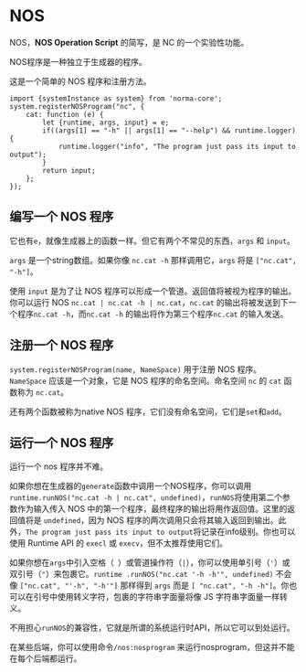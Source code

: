 # NOS

NOS，**NOS Operation Script** 的简写，是 NC 的一个实验性功能。

NOS程序是一种独立于生成器的程序。

这是一个简单的 NOS 程序和注册方法。

```JS
import {systemInstance as system} from 'norma-core';
system.registerNOSProgram("nc", {
	cat: function (e) {
	    let {runtime, args, input} = e;
	    if((args[1] == "-h" || args[1] == "--help") && runtime.logger) {
	    	runtime.logger("info", "The program just pass its input to output");
	    }
	    return input;
	};
});
```
## 编写一个 NOS 程序

它也有`e`，就像生成器上的函数一样。但它有两个不常见的东西，`args` 和 `input`。

`args` 是一个string数组。如果你像 `nc.cat -h` 那样调用它，`args` 将是 `["nc.cat", "-h"]`。

使用 `input` 是为了让 NOS 程序可以形成一个管道。返回值将被视为程序的输出。你可以运行 NOS `nc.cat | nc.cat -h | nc.cat`，`nc.cat` 的输出将被发送到下一个程序`nc.cat -h`，而`nc.cat -h` 的输出将作为第三个程序`nc.cat` 的输入发送。

## 注册一个 NOS 程序

`system.registerNOSProgram(name, NameSpace)` 用于注册 NOS 程序。 `NameSpace` 应该是一个对象，它是 NOS 程序的命名空间。命名空间 `nc` 的 `cat` 函数称为 `nc.cat`。

还有两个函数被称为native NOS 程序，它们没有命名空间，它们是`set`和`add`。

## 运行一个 NOS 程序

运行一个 nos 程序并不难。

如果你想在生成器的`generate`函数中调用一个NOS程序，你可以调用`runtime.runNOS("nc.cat -h | nc.cat", undefined)`，`runNOS`将使用第二个参数作为输入传入 NOS 中的第一个程序，最终程序的输出将用作返回值。这里的返回值将是 `undefined`，因为 NOS 程序的两次调用只会将其输入返回到输出。此外，`The program just pass its input to output`将记录在info级别。你也可以使用 Runtime API 的 `execl` 或 `execv`，但不太推荐使用它们。

如果你想在`args`中引入空格（` `）或管道操作符（`|`），你可以使用单引号（`'`）或双引号（`"`）来包裹它。`runtime .runNOS("nc.cat '-h -h'", undefined)` 不会像 `["nc.cat", "'-h", "-h'"]` 那样得到 `args` 而是 `[ "nc.cat", "-h -h"]`。你也可以在引号中使用转义字符，包裹的字符串字面量将像 JS 字符串字面量一样转义。

不用担心`runNOS`的兼容性，它就是所谓的系统运行时API，所以它可以到处运行。

在某些后端，你可以使用命令`/nos:nosprogram` 来运行nosprogram，但这并不能在每个后端都运行。
